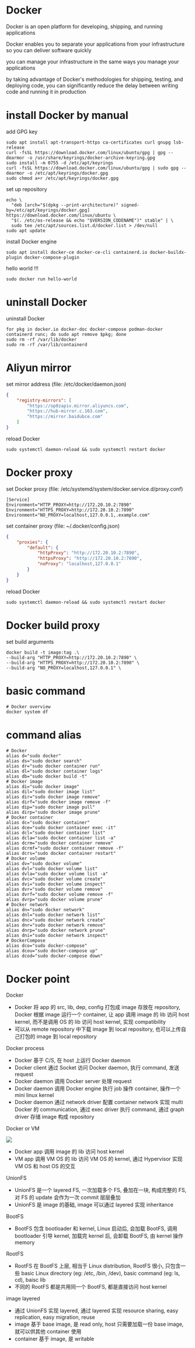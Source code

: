 # Docker

Docker is an open platform for developing, shipping, and running applications

Docker enables you to separate your applications from your infrastructure so you can deliver software quickly

you can manage your infrastructure in the same ways you manage your applications

by taking advantage of Docker's methodologies for shipping, testing, and deploying code, you can significantly reduce the delay between writing code and running it in production

# install Docker by manual

add GPG key

```shell
sudo apt install apt-transport-https ca-certificates curl gnupg lsb-release
curl -fsSL https://download.docker.com/linux/ubuntu/gpg | gpg --dearmor -o /usr/share/keyrings/docker-archive-keyring.gpg
sudo install -m 0755 -d /etc/apt/keyrings
curl -fsSL https://download.docker.com/linux/ubuntu/gpg | sudo gpg --dearmor -o /etc/apt/keyrings/docker.gpg
sudo chmod a+r /etc/apt/keyrings/docker.gpg
```

set up repository

```shell
echo \
  "deb [arch="$(dpkg --print-architecture)" signed-by=/etc/apt/keyrings/docker.gpg] https://download.docker.com/linux/ubuntu \
  "$(. /etc/os-release && echo "$VERSION_CODENAME")" stable" | \
  sudo tee /etc/apt/sources.list.d/docker.list > /dev/null
sudo apt update
```

install Docker engine

```shell
sudo apt install docker-ce docker-ce-cli containerd.io docker-buildx-plugin docker-compose-plugin
```

hello world !!!

```shell
sudo docker run hello-world
```

# uninstall Docker

uninstall Docker

```shell
for pkg in docker.io docker-doc docker-compose podman-docker containerd runc; do sudo apt remove $pkg; done
sudo rm -rf /var/lib/docker
sudo rm -rf /var/lib/containerd
```

# Aliyun mirror

set mirror address (file: /etc/docker/daemon.json)

```json
{
    "registry-mirrors": [
        "https://op0zapiv.mirror.aliyuncs.com",
        "https://hub-mirror.c.163.com",
        "https://mirror.baidubce.com"
    ]
}
```

reload Docker

```shell
sudo systemctl daemon-reload && sudo systemctl restart docker
```

# Docker proxy

set Docker proxy (file: /etc/systemd/system/docker.service.d/proxy.conf)

```
[Service]
Environment="HTTP_PROXY=http://172.20.10.2:7890"
Environment="HTTPS_PROXY=http://172.20.10.2:7890"
Environment="NO_PROXY=localhost,127.0.0.1,.example.com"
```

set container proxy (file: ~/.docker/config.json)

```json
{
    "proxies": {
        "default": {
            "httpProxy": "http://172.20.10.2:7890",
            "httpsProxy": "http://172.20.10.2:7890",
            "noProxy": "localhost,127.0.0.1"
        }
    }
}
```

reload Docker

```shell
sudo systemctl daemon-reload && sudo systemctl restart docker
```

# Docker build proxy

set build arguments

```shell
docker build -t image:tag .\
--build-arg "HTTP_PROXY=http://172.20.10.2:7890" \
--build-arg "HTTPS_PROXY=http://172.20.10.2:7890" \
--build-arg "NO_PROXY=localhost,127.0.0.1" \
```

# basic command

```shell
# Docker overview
docker system df
```

# command alias

```shell
# Docker
alias d="sudo docker"
alias ds="sudo docker search"
alias dr="sudo docker container run"
alias dl="sudo docker container logs"
alias db="sudo docker build -t"
# Docker image
alias di="sudo docker image"
alias dil="sudo docker image list"
alias dir="sudo docker image remove"
alias dirf="sudo docker image remove -f"
alias dip="sudo docker image pull"
alias dirp="sudo docker image prune"
# Docker container
alias dc="sudo docker container"
alias dce="sudo docker container exec -it"
alias dcl="sudo docker container list"
alias dcla="sudo docker container list -a"
alias dcrm="sudo docker container remove"
alias dcrmf="sudo docker container remove -f"
alias dcrs="sudo docker container restart"
# Docker volume
alias dv="sudo docker volume"
alias dvl="sudo docker volume list"
alias dvla="sudo docker volume list -a"
alias dvc="sudo docker volume create"
alias dvi="sudo docker volume inspect"
alias dvr="sudo docker volume remove"
alias dvrf="sudo docker volume remove -f"
alias dvrp="sudo docker volume prune"
# Docker network
alias dn="sudo docker network"
alias dnl="sudo docker network list"
alias dnc="sudo docker network create"
alias dnr="sudo docker network remove"
alias dnrp="sudo docker network prune"
alias dni="sudo docker network inspect"
# DockerCompose
alias dco="sudo docker-compose"
alias dcou="sudo docker-compose up"
alias dcod="sudo docker-compose down"
```

# Docker point

Docker

- Docker 将 app 的 src, lib, dep, config 打包成 image 存放在 repository, Docker 根据 image 运行一个 container, 让 app 调用 image 的 lib 访问 host kernel, 而不是调用 OS 的 lib 访问 host kernel, 实现 compatibility
- 可以从 remote repository 中下载 image 到 local repository, 也可以上传自己打包的 image 到 local repository

Docker process

- Docker 基于 C/S, 在 host 上运行 Docker daemon
- Docker client 通过 Socket 访问 Docker daemon, 执行 command, 发送 request
- Docker daemon 调用 Docker server 处理 request
- Docker daemon 调用 Docker engine 执行 job 操作 container, 操作一个 mini linux kernel
- Docker daemon 通过 network driver 配置 container network 实现 multi Docker 的 communication, 通过 exec driver 执行 command, 通过 graph driver 存储 image 构成 repository

Docker or VM

![](https://note-sun.oss-cn-shanghai.aliyuncs.com/image/202308031651662.png)

- Docker app 调用 image 的 lib 访问 host kernel
- VM app 调用 VM OS 的 lib 访问 VM OS 的 kernel, 通过 Hypervisor 实现 VM OS 和 host OS 的交互

UnionFS

- UnionFS 是一个 layered FS, 一次加载多个 FS, 叠加在一块, 构成完整的 FS, 对 FS 的 update 会作为一次 commit 层层叠加
- UnionFS 是 image 的基础, image 可以通过 layered 实现 inheritance

BootFS

- BootFS 包含 bootloader 和 kernel, Linux 启动后, 会加载 BootFS, 调用 bootloader 引导 kernel, 加载完 kernel 后, 会卸载 BootFS, 由 kernel 操作 memory

RootFS

- RootFS 在 BootFS 上层, 相当于 Linux distribution, RootFS 很小, 只包含一些 basic Linux directory (eg: /etc, /bin, /dev), basic command (eg: ls, cd), baisc lib
- 不同的 RootFS 都是共用同一个 BootFS, 都是直接访问 host kernel

image layered

- 通过 UnionFS 实现 layered, 通过 layered 实现 resource sharing, easy replication, easy migration, reuse
- image 基于 base image, 是 read only, host 只需要加载一份 base image, 就可以供其他 container 使用
- container 基于 image, 是 writable